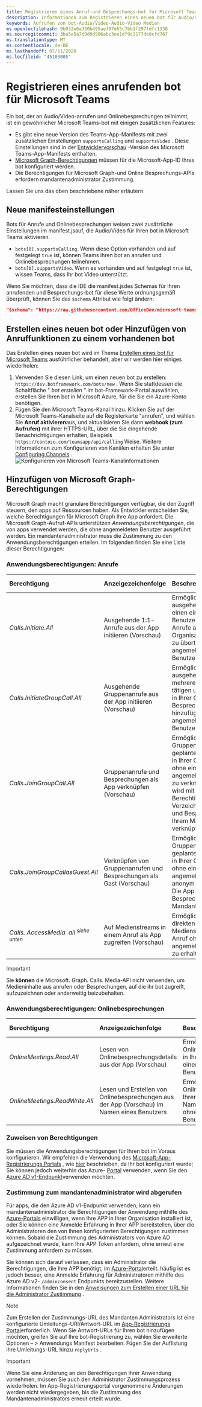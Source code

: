 ```yaml
---
title: Registrieren eines Anruf-und Besprechungs-bot für Microsoft Teams
description: Informationen zum Registrieren eines neuen bot für Audio/Videoanrufe für Microsoft Teams
keywords: Aufrufen von bot-Audio/Video-Audio-Video Medien
ms.openlocfilehash: 9b932e6a330b495aef97e65c7bb1f297fdfc1336
ms.sourcegitcommit: 3ba5a5a7d9d9d906abc3ee1df9c2177de0cfd767
ms.translationtype: MT
ms.contentlocale: de-DE
ms.lasthandoff: 07/11/2020
ms.locfileid: "45103005"
---
```

# <a name="registering-a-calling-bot-for-microsoft-teams"></a>Registrieren eines anrufenden bot für Microsoft Teams

Ein bot, der an Audio/Video-anrufen und Onlinebesprechungen teilnimmt, ist ein gewöhnlicher Microsoft Teams-bot mit einigen zusätzlichen Features:

* Es gibt eine neue Version des Teams-App-Manifests mit zwei zusätzlichen Einstellungen `supportsCalling` und `supportsVideo` . Diese Einstellungen sind in der [Entwicklervorschau](../../resources/dev-preview/developer-preview-intro.md) -Version des Microsoft Teams-App-Manifests enthalten.
* [Microsoft Graph-Berechtigungen](./registering-calling-bot.md#add-microsoft-graph-permissions) müssen für die Microsoft-App-ID Ihres bot konfiguriert werden.
* Die Berechtigungen für Microsoft Graph-und Online Besprechungs-APIs erfordern mandantenadministrator Zustimmung.

Lassen Sie uns das oben beschriebene näher erläutern.

## <a name="new-manifest-settings"></a>Neue manifesteinstellungen

Bots für Anrufe und Onlinebesprechungen weisen zwei zusätzliche Einstellungen im manifest.jsauf, die Audio/Video für Ihren bot in Microsoft Teams aktivieren.

* `bots[0].supportsCalling`. Wenn diese Option vorhanden und auf festgelegt `true` ist, können Teams ihren bot an anrufen und Onlinebesprechungen teilnehmen.
* `bots[0].supportsVideo`. Wenn es vorhanden und auf festgelegt `true` ist, wissen Teams, dass Ihr bot Video unterstützt.

Wenn Sie möchten, dass die IDE die manifest.jsdes Schemas für Ihren anrufenden und Besprechungs-bot für diese Werte ordnungsgemäß überprüft, können Sie das `$schema` Attribut wie folgt ändern:

```json
"$schema": "https://raw.githubusercontent.com/OfficeDev/microsoft-teams-app-schema/preview/DevPreview/MicrosoftTeams.schema.json",
```

## <a name="creating-a-new-bot-or-adding-calling-capabilities-to-an-existing-bot"></a>Erstellen eines neuen bot oder Hinzufügen von Anruffunktionen zu einem vorhandenen bot

Das Erstellen eines neuen bot wird im Thema [Erstellen eines bot für Microsoft Teams](../how-to/create-a-bot-for-teams.md) ausführlicher behandelt, aber wir werden hier einiges wiederholen:

1. Verwenden Sie diesen Link, um einen neuen bot zu erstellen: `https://dev.botframework.com/bots/new` . Wenn Sie stattdessen die Schaltfläche " *bot erstellen* " im bot-Framework-Portal auswählen, erstellen Sie Ihren bot in Microsoft Azure, für die Sie ein Azure-Konto benötigen.
1. Fügen Sie den Microsoft Teams-Kanal hinzu. Klicken Sie auf der Microsoft Teams-Kanalseite auf die Registerkarte "anrufen", und wählen Sie **Anruf aktivieren**aus, und aktualisieren Sie dann **webhook (zum Aufrufen)** mit ihrer HTTPS-URL, über die Sie eingehende Benachrichtigungen erhalten, Beispiels `https://contoso.com/teamsapp/api/calling` Weise. Weitere Informationen zum Konfigurieren von Kanälen erhalten Sie unter [Configuring Channels](/bot-framework/portal-configure-channels) .
  ![Konfigurieren von Microsoft Teams-Kanalinformationen](~/assets/images/calls-and-meetings/configure-msteams-channel.png)

## <a name="add-microsoft-graph-permissions"></a>Hinzufügen von Microsoft Graph-Berechtigungen

Microsoft Graph macht granulare Berechtigungen verfügbar, die den Zugriff steuern, den apps auf Ressourcen haben. Als Entwickler entscheiden Sie, welche Berechtigungen für Microsoft Graph Ihre App anfordert.  Die Microsoft Graph-Aufruf-APIs unterstützen _Anwendungsberechtigungen_, die von apps verwendet werden, die ohne angemeldeten Benutzer ausgeführt werden.  Ein mandantenadministrator muss die Zustimmung zu den Anwendungsberechtigungen erteilen. Im folgenden finden Sie eine Liste dieser Berechtigungen:

### <a name="application-permissions-calls"></a>Anwendungsberechtigungen: Anrufe

|Berechtigung    |Anzeigezeichenfolge   |Beschreibung |Administratorzustimmung erforderlich |
|:-----------------------------|:-----------------------------------------|:-----------------|:-----------------|
|_Calls.Initiate.All_|Ausgehende 1:1-Anrufe aus der App initiieren (Vorschau)|Ermöglicht der App, ausgehende Anrufe an einen einzelnen Benutzer zu tätigen und Anrufe an Benutzer im Organisationsverzeichnis zu übertragen (ohne angemeldeten Benutzer).|Ja|
|_Calls.InitiateGroupCall.All_|Ausgehende Gruppenanrufe aus der App initiieren (Vorschau)|Ermöglicht der App, ausgehende Anrufe an mehrere Benutzer zu tätigen und Teilnehmer in Ihrer Organisation zu Besprechungen hinzufügen (ohne angemeldeten Benutzer).|Ja|
|_Calls.JoinGroupCall.All_|Gruppenanrufe und Besprechungen als App verknüpfen (Vorschau)|Ermöglicht der App, Gruppenanrufe und geplante Besprechungen in Ihrer Organisation ohne einen angemeldeten Benutzer zu verknüpfen. Die App wird mit den Berechtigungen eines Verzeichnisbenutzers und Besprechungen in Ihrem Mandanten verknüpft.|Ja|
|_Calls.JoinGroupCallasGuest.All_|Verknüpfen von Gruppenanrufen und Besprechungen als Gast (Vorschau)|Ermöglicht der App, Gruppenanrufe und geplante Besprechungen in Ihrer Organisation ohne einen angemeldeten Benutzer anonym zu verknüpfen. Die App wird als Gast mit Besprechungen in Ihrem Mandanten verknüpft.|Ja|
|_Calls. AccessMedia. all_ <sup> _siehe unten_</sup>|Auf Medienstreams in einem Anruf als App zugreifen (Vorschau)|Ermöglicht der App, direkten Zugriff auf Medienstreams in einem Anruf ohne einen angemeldeten Benutzer zu erhalten.|Ja|

> [!IMPORTANT]
> Sie **können** die Microsoft. Graph. Calls. Media-API nicht verwenden, um Medieninhalte aus anrufen oder Besprechungen, auf die ihr bot zugreift, aufzuzeichnen oder anderweitig beizubehalten.

### <a name="application-permissions-online-meetings"></a>Anwendungsberechtigungen: Onlinebesprechungen

|Berechtigung    |Anzeigezeichenfolge   |Beschreibung |Administratorzustimmung erforderlich |
|:-----------------------------|:-----------------------------------------|:-----------------|:-----------------|
|_OnlineMeetings.Read.All_|Lesen von Onlinebesprechungsdetails aus der App (Vorschau)|Ermöglicht der App, Onlinebesprechungsdetails in Ihrer Organisation ohne einen angemeldeten Benutzer zu lesen.|Ja|
|_OnlineMeetings.ReadWrite.All_|Lesen und Erstellen von Onlinebesprechungen aus der App (Vorschau) im Namen eines Benutzers|Ermöglicht der App, Onlinebesprechungen in Ihrer Organisation im Namen eines Benutzers ohne einen angemeldeten Benutzer zu lesen.|Ja|

### <a name="assigning-permissions"></a>Zuweisen von Berechtigungen

Sie müssen die Anwendungsberechtigungen für Ihren bot im Voraus konfigurieren. Wir empfehlen die Verwendung des [Microsoft-App-Registrierungs Portals](https://apps.dev.microsoft.com/) , wie [hier](/graph/auth_register_app_v2) beschrieben, da Ihr bot konfiguriert wurde; Sie können jedoch weiterhin das Azure- [Portal](https://aka.ms/aadapplist) verwenden, wenn Sie den [Azure AD v1-Endpunkt](/azure/active-directory/develop/azure-ad-endpoint-comparison)verwenden möchten.

### <a name="getting-tenant-administrator-consent"></a>Zustimmung zum mandantenadministrator wird abgerufen

Für apps, die den Azure AD v1-Endpunkt verwenden, kann ein mandantenadministrator die Berechtigungen der Anwendung mithilfe des [Azure-Portals](https://portal.azure.com) einwilligen, wenn Ihre APP in Ihrer Organisation installiert ist, oder Sie können eine Anmelde Erfahrung in Ihrer APP bereitstellen, über die Administratoren den von Ihnen konfigurierten Berechtigungen zustimmen können. Sobald die Zustimmung des Administrators von Azure AD aufgezeichnet wurde, kann Ihre APP Token anfordern, ohne erneut eine Zustimmung anfordern zu müssen.

Sie können sich darauf verlassen, dass ein Administrator die Berechtigungen, die Ihre APP benötigt, im [Azure-Portal](https://portal.azure.com)erteilt. häufig ist es jedoch besser, eine Anmelde Erfahrung für Administratoren mithilfe des Azure AD v2- `/adminconsent` Endpunkts bereitzustellen.  Weitere Informationen finden Sie in den [Anweisungen zum Erstellen einer URL für die Administrator Zustimmung](https://developer.microsoft.com/graph/docs/concepts/auth_v2_service#3-get-administrator-consent) .

> [!NOTE]
> Zum Erstellen der Zustimmungs-URL des Mandanten Administrators ist eine konfigurierte Umleitungs-URI/Antwort-URL im [App-Registrierungs Portal](https://apps.dev.microsoft.com/)erforderlich. Wenn Sie Antwort-URLs für Ihren bot hinzufügen möchten, greifen Sie auf Ihre bot-Registrierung zu, wählen Sie erweiterte Optionen – > Anwendungs Manifest bearbeiten.  Fügen Sie der Auflistung ihre Umleitungs-URL hinzu `replyUrls` .

> [!IMPORTANT]
> Wenn Sie eine Änderung an den Berechtigungen Ihrer Anwendung vornehmen, müssen Sie auch den Administrator Zustimmungsprozess wiederholen. Im App-Registrierungsportal vorgenommene Änderungen werden nicht wiedergegeben, bis die Zustimmung des Mandantenadministrators erneut erteilt wurde.
